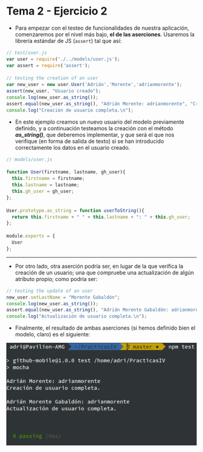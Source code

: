 # Tema 2 - Ejercicio 2

- Para empezar con el testeo de funcionalidades de nuestra aplicación, comenzaremos por el nivel más bajo, **el de las aserciones**. Usaremos la librería estándar de JS (`assert`) tal que así:

```js
// test/user.js
var user = require('./../models/user.js');
var assert = require('assert');

// testing the creation of an user
var new_user = new user.User('Adrián','Morente','adrianmorente');
assert(new_user, "Usuario creado");
console.log(new_user.as_string());
assert.equal(new_user.as_string(), "Adrián Morente: adrianmorente", "Creado");
console.log("Creación de usuario completa.\n");
```

- En este ejemplo creamos un nuevo usuario del modelo previamente definido, y a continuación testeamos la creación con el método ***as_string()***, que deberemos implementar, y que será el que nos verifique (en forma de salida de texto) si se han introducido correctamente los datos en el usuario creado.

```js
// models/user.js

function User(firstname, lastname, gh_user){
  this.firstname = firstname;
  this.lastname = lastname;
  this.gh_user = gh_user;
};

User.prototype.as_string = function userToString(){
  return this.firstname + " " + this.lastname + ": " + this.gh_user;
};

module.exports = {
  User
};
```

***

- Por otro lado, otra aserción podría ser, en lugar de la que verifica la creación de un usuario; una que compruebe una actualización de algún atributo propio; como podría ser:

```js
// testing the update of an user
new_user.setLastName = "Morente Gabaldón";
console.log(new_user.as_string());
assert.equal(new_user.as_string(), "Adrián Morente Gabaldón: adrianmorente", "Actualizado");
console.log("Actualización de usuario completa.\n");
```

- Finalmente, el resultado de ambas aserciones (si hemos definido bien el modelo, claro) es el siguiente:

![Captura test usuario](./images/ej2-test.png)
